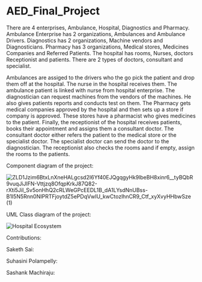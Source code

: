 # AED_Final_Project

There are 4 enterprises, Ambulance, Hospital, Diagnostics and Pharmacy. Ambulance Enterprise has 2 organizations, Ambulances and Ambulance Drivers. Diagnostics has 2 organizations, Machine vendors and Diagnosticians. Pharmacy has 3 organizations, Medical stores, Medicines Companies and Referred Patients. The hospital has rooms, Nurses, doctors Receptionist and patients. There are 2 types of doctors, consultant and specialist. 

Ambulances are assiged to the drivers who the go pick the patient and drop them off at the hospital. The nurse in the hospital receives them. The ambulance patient is linked with nurse from hospital enterprise. The diagnostician can request machines from the vendors of the machines. He also gives patients reports and conducts test on them. The Pharmacy gets medical companies approved by the hospital and then sets up a store if company is approved. These stores have a pharmacist who gives medicines to the patient. Finally, the receptionist of the hospital receives patients, books their appointment and assigns them a consultant doctor. The consultant doctor either refers the patient to the medical store or the specialist doctor. The specialist doctor can send the doctor to the diagnostician. The receptionist also checks the rooms aand if empty, assign the rooms to the patients. 

Component diagram of the project:

![ZLD1Jzim6BtxLnXneHALgcsd2I6Yf40EJQgqgyHk9lbeBH8xinr6__tyBQbR9vuqJiJlFN-Vttjzq8OfqpKrkJ87Q82-rXti5JiI_Sv5onHhQ2cRLWeGPcEEDL1B_dA1LYsdNnUBss-B1I5N5Rnn0NIPRTFjoytdZ5ePDqVwIU_kwCtozlhnCR9_Ctf_xyXvyHHbwSze (1)](https://user-images.githubusercontent.com/122720872/233893497-fbb9c48f-d3bb-4cbb-abe0-471188dc664f.png)

UML Class diagram of the project:


![Hospital Ecosystem](https://user-images.githubusercontent.com/122720872/233893854-fa1c97d5-f302-4688-a154-a932fc239add.png)


Contributions:

Saketh Sai:

Suhasini Polampelly:

Sashank Machiraju:
